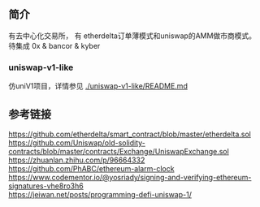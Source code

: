 ## 简介
有去中心化交易所， 有 etherdelta订单薄模式和uniswap的AMM做市商模式。
待集成 0x & bancor & kyber
   
### uniswap-v1-like

仿uniV1项目，详情参见 [./uniswap-v1-like/README.md](./uniswap-v1-like/README.md)

## 参考链接

https://github.com/etherdelta/smart_contract/blob/master/etherdelta.sol   
https://github.com/Uniswap/old-solidity-contracts/blob/master/contracts/Exchange/UniswapExchange.sol
https://zhuanlan.zhihu.com/p/96664332
https://github.com/PhABC/ethereum-alarm-clock 
https://www.codementor.io/@yosriady/signing-and-verifying-ethereum-signatures-vhe8ro3h6   
https://jeiwan.net/posts/programming-defi-uniswap-1/  
